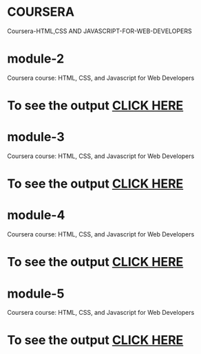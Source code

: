# COURSERA
Coursera-HTML,CSS AND JAVASCRIPT-FOR-WEB-DEVELOPERS

# module-2

Coursera course: HTML, CSS, and Javascript for Web Developers

# To see the output [CLICK HERE](https://github.dev/SM0520/coursera-test/blob/gh-pages/Module%202/)

# module-3

Coursera course: HTML, CSS, and Javascript for Web Developers

# To see the output [CLICK HERE](https://github.dev/SM0520/coursera-test/blob/gh-pages/Module%202)

# module-4

Coursera course: HTML, CSS, and Javascript for Web Developers

# To see the output [CLICK HERE](https://github.dev/SM0520/coursera-test/blob/gh-pages/Module%202)

# module-5

Coursera course: HTML, CSS, and Javascript for Web Developers

# To see the output [CLICK HERE](https://github.dev/SM0520/coursera-test/blob/gh-pages/Module%202)



